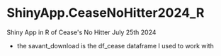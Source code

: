 # ShinyApp.CeaseNoHitter2024_R
Shiny App in R of Cease's No Hitter July 25th 2024

 - the savant_download is the df_cease dataframe I used to work with
